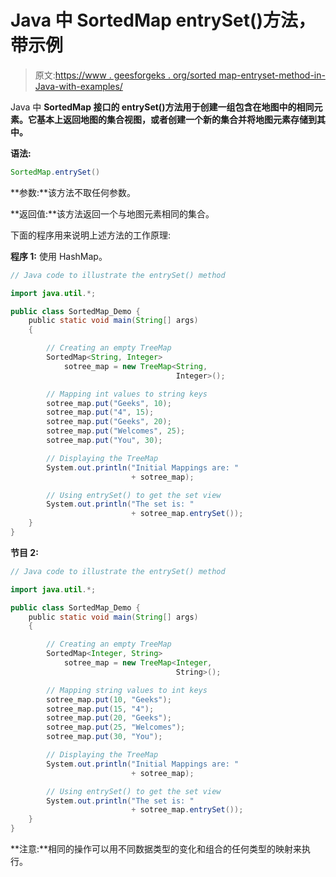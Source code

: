 # Java 中 SortedMap entrySet()方法，带示例

> 原文:[https://www . geesforgeks . org/sorted map-entryset-method-in-Java-with-examples/](https://www.geeksforgeeks.org/sortedmap-entryset-method-in-java-with-examples/)

Java 中 **SortedMap 接口的 **entrySet()方法**用于创建一组包含在地图中的相同元素。它基本上返回地图的集合视图，或者创建一个新的集合并将地图元素存储到其中。**

**语法:**

```java
SortedMap.entrySet()
```

**参数:**该方法不取任何参数。

**返回值:**该方法返回一个与地图元素相同的集合。

下面的程序用来说明上述方法的工作原理:

**程序 1:** 使用 HashMap。

```java
// Java code to illustrate the entrySet() method

import java.util.*;

public class SortedMap_Demo {
    public static void main(String[] args)
    {

        // Creating an empty TreeMap
        SortedMap<String, Integer>
            sotree_map = new TreeMap<String,
                                     Integer>();

        // Mapping int values to string keys
        sotree_map.put("Geeks", 10);
        sotree_map.put("4", 15);
        sotree_map.put("Geeks", 20);
        sotree_map.put("Welcomes", 25);
        sotree_map.put("You", 30);

        // Displaying the TreeMap
        System.out.println("Initial Mappings are: "
                           + sotree_map);

        // Using entrySet() to get the set view
        System.out.println("The set is: "
                           + sotree_map.entrySet());
    }
}
```

**节目 2:**

```java
// Java code to illustrate the entrySet() method

import java.util.*;

public class SortedMap_Demo {
    public static void main(String[] args)
    {

        // Creating an empty TreeMap
        SortedMap<Integer, String>
            sotree_map = new TreeMap<Integer,
                                     String>();

        // Mapping string values to int keys
        sotree_map.put(10, "Geeks");
        sotree_map.put(15, "4");
        sotree_map.put(20, "Geeks");
        sotree_map.put(25, "Welcomes");
        sotree_map.put(30, "You");

        // Displaying the TreeMap
        System.out.println("Initial Mappings are: "
                           + sotree_map);

        // Using entrySet() to get the set view
        System.out.println("The set is: "
                           + sotree_map.entrySet());
    }
}
```

**注意:**相同的操作可以用不同数据类型的变化和组合的任何类型的映射来执行。